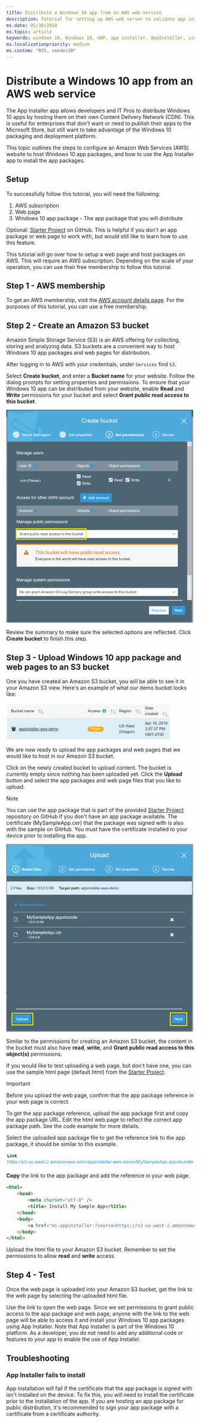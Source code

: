 ```yaml
---
title: Distribute a Windows 10 app from an AWS web service
description: Tutorial for setting up AWS web server to validate app install via App Installer App
ms.date: 05/30/2018
ms.topic: article
keywords: windows 10, Windows 10, UWP, app installer, AppInstaller, sideload, related set, optional packages, AWS
ms.localizationpriority: medium
ms.custom: "RS5, seodec18"
---
```


# Distribute a Windows 10 app from an AWS web service

The App Installer app allows developers and IT Pros to distribute Windows 10 apps by hosting them on their own Content Delivery Network (CDN). This is useful for enterprises that don't want or need to publish their apps to the Microsoft Store, but still want to take advantage of the Windows 10 packaging and deployment platform.

This topic outlines the steps to configure an Amazon Web Services (AWS) website to host Windows 10 app packages, and how to use the App Installer app to install the app packages.

## Setup

To successfully follow this tutorial, you will need the following:
 
1. AWS subscription 
2. Web page
3. Windows 10 app package - The app package that you will distribute

Optional: [Starter Project](https://github.com/AppInstaller/MySampleWebApp) on GitHub. This is helpful if you don't an app package or web page to work with, but would still like to learn how to use this feature.

This tutorial will go over how to setup a web page and host packages on AWS. This will require an AWS subscription. Depending on the scale of your operation, you can use their free membership to follow this tutorial. 

## Step 1 - AWS membership
To get an AWS membership, visit the [AWS account details page](https://aws.amazon.com/free/). For the purposes of this tutorial, you can use a free membership.

## Step 2 - Create an Amazon S3 bucket

Amazon Simple Storage Service (S3) is an AWS offering for collecting, storing and analyzing data. S3 buckets are a convenient way to host Windows 10 app packages and web pages for distribution. 

After logging in to AWS with your credentials, under `Services` find `S3`. 

Select **Create bucket**, and enter a **Bucket name** for your website. Follow the dialog prompts for setting properties and permissions. To ensure that your Windows 10 app can be distributed from your website, enable **Read** and **Write** permissions for your bucket and select **Grant public read access to this bucket**.

![Set permissions on Amazon S3 bucket](images/aws-permissions.png) 

Review the summary to make sure the selected options are reflected. Click **Create bucket** to finish this step. 

## Step 3 - Upload Windows 10 app package and web pages to an S3 bucket

One you have created an Amazon S3 bucket, you will be able to see it in your Amazon S3 view. Here's an example of what our demo bucket looks like:

![Screenshot of Amazon S3 bucket view](images/aws-post-create.png)

We are now ready to upload the app packages and web pages that we would like to host in our Amazon S3 bucket. 

Click on the newly created bucket to upload content. The bucket is currently empty since nothing has been uploaded yet. Click the **Upload** button and select the app packages and web page files that you like to upload.

> [!NOTE]
> You can use the app package that is part of the provided [Starter Project](https://github.com/AppInstaller/MySampleWebApp) repository on GitHub if you don't have an app package available. The certificate (MySampleApp.cer) that the package was signed with is also with the sample on GitHub. You must have the certificate installed to your device prior to installing the app.

![Screenshot of upload app package UX](images/aws-upload-package.png)

Similar to the permissions for creating an Amazon S3 bucket, the content in the bucket must also have **read**, **write**, and **Grant public read access to this object(s)** permissions.

If you would like to test uploading a web page, but don't have one, you can use the sample html page (default.html) from the [Starter Project](https://github.com/AppInstaller/MySampleWebApp/blob/master/MySampleWebApp/default.html).

> [!IMPORTANT]
> Before you upload the web page, confirm that the app package reference in your web page is correct. 

To get the app package reference, upload the app package first and copy the app package URL. Edit the html web page to reflect the correct app package path. See the code example for more details. 

Select the uploaded app package file to get the reference link to the app package, it should be similar to this example.

![Screenshot of uploaded package path](images/aws-package-path.png)

**Copy** the link to the app package and add the reference in your web page. 

```html
<html>
    <head>
        <meta charset="utf-8" />
        <title> Install My Sample App</title>
    </head>
    <body>
        <a href="ms-appinstaller:?source=https://s3-us-west-2.amazonaws.com/appinstaller-aws-demo/MySampleApp.appxbundle"> Install My Sample App</a>
    </body>
</html>
```
Upload the html file to your Amazon S3 bucket. Remember to set the permissions to allow **read** and **write** access.

## Step 4 - Test

Once the web page is uploaded into your Amazon S3 bucket, get the link to the web page by selecting the uploaded html file.

Use the link to open the web page. Since we set permissions to grant public access to the app package and web page, anyone with the link to the web page will be able to access it and install your Windows 10 app packages using App Installer. Note that App Installer is part of the Windows 10 platform. As a developer, you do not need to add any additional code or features to your app to enable the use of App Installer. 

## Troubleshooting

### App Installer fails to install 

App installation will fail if the certificate that the app package is signed with isn't installed on the device. To fix this, you will need to install the certificate prior to the installation of the app. If you are hosting an app package for public distribution, it's recommended to sign your app package with a certificate from a certificate authority. 

